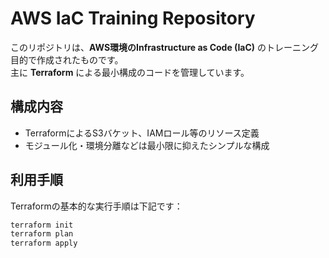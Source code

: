# AWS IaC Training Repository

このリポジトリは、**AWS環境のInfrastructure as Code (IaC)** のトレーニング目的で作成されたものです。  
主に **Terraform** による最小構成のコードを管理しています。

## 構成内容

- TerraformによるS3バケット、IAMロール等のリソース定義
- モジュール化・環境分離などは最小限に抑えたシンプルな構成

## 利用手順

Terraformの基本的な実行手順は下記です：

```bash
terraform init
terraform plan
terraform apply
